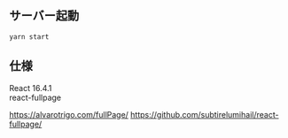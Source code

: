 
##  サーバー起動  
`yarn start`  

## 仕様
React 16.4.1  
react-fullpage  

https://alvarotrigo.com/fullPage/ 
https://github.com/subtirelumihail/react-fullpage/ 

